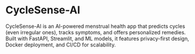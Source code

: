 # CycleSense-AI
CycleSense-AI is an AI-powered menstrual health app that predicts cycles (even irregular ones), tracks symptoms, and offers personalized remedies. Built with FastAPI, Streamlit, and ML models, it features privacy-first design, Docker deployment, and CI/CD for scalability.
